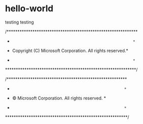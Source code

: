 # hello-world
testing testing

/*************************************************************
*                                                            *
*   Copyright (C) Microsoft Corporation. All rights reserved.*
*                                                            *
*************************************************************/

/********************************************************
*                                                        *
*   © Microsoft Corporation. All rights reserved.        *
*                                                        *
*********************************************************/
